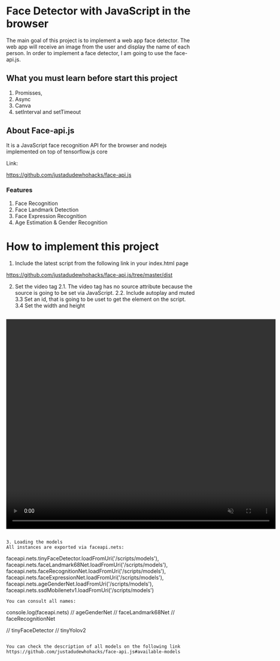 # Face Detector with JavaScript in the browser
The main goal of this project is to implement a web app face detector. The web app will receive an image from the user and display the name of each person.
In order to implement a face detector, I am going to use the face-api.js.

## What you must learn before start this project
1. Promisses,
2. Async
3. Canva
4. setInterval and setTimeout

## About Face-api.js

It is a JavaScript face recognition API for the browser and nodejs implemented on top of tensorflow.js core

Link:

https://github.com/justadudewhohacks/face-api.js

### Features
1. Face Recognition
2. Face Landmark Detection
3. Face Expression Recognition
4. Age Estimation & Gender Recognition

# How to implement this project
1. Include the latest script from the following link in your index.html page

https://github.com/justadudewhohacks/face-api.js/tree/master/dist


2. Set the video tag
    2.1. The video tag has no source attribute because the source is going to be set via JavaScript. 
    2.2. Include autoplay and muted
    3.3 Set an id, that is going to be uset to get the element on the script.
    3.4 Set the width and height

    ```
 <video id="video" width="720" height="560" autoplay muted></video>
 ```

3. Loading the models
All instances are exported via faceapi.nets:
```
faceapi.nets.tinyFaceDetector.loadFromUri('/scripts/models'),
faceapi.nets.faceLandmark68Net.loadFromUri('/scripts/models'),
faceapi.nets.faceRecognitionNet.loadFromUri('/scripts/models'),
faceapi.nets.faceExpressionNet.loadFromUri('/scripts/models'),
faceapi.nets.ageGenderNet.loadFromUri('/scripts/models'),
faceapi.nets.ssdMobilenetv1.loadFromUri('/scripts/models')
```
You can consult all names:
```
console.log(faceapi.nets)
// ageGenderNet
// faceLandmark68Net
// faceRecognitionNet

// tinyFaceDetector
// tinyYolov2
```

You can check the description of all models on the following link
https://github.com/justadudewhohacks/face-api.js#available-models



